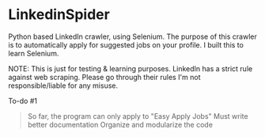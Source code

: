 # LinkedinSpider
Python based LinkedIn crawler, using Selenium. The purpose of this crawler is to automatically apply for suggested jobs on your
profile. I built this to learn Selenium. 

NOTE: This is just for testing & learning purposes. LinkedIn has a strict rule against web scraping. Please go through their rules
      I'm not responsible/liable for any misuse. 
      
To-do #1
> So far, the program can only apply to "Easy Apply Jobs"
> Must write better documentation
> Organize and modularize the code

